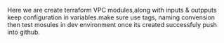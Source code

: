 Here we are create terraform VPC modules,along with inputs & outpputs keep configuration in variables.make sure use tags, naming convension then test mosules in dev environment once its created successfuly push into github.